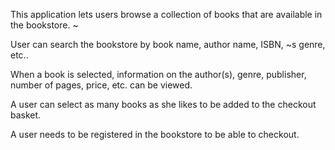 This application lets users browse a collection of books that are available in the bookstore.  ~

User can search the bookstore by book 
    name, 
    author name, 
    ISBN,  ~s
    genre, 
    etc.. 

When a book is selected, information on the author(s), genre, publisher, number of pages, price, etc. can be viewed. 

A user can select as many books as she likes to be added to the checkout basket. 

A user needs to be registered in the bookstore to be able to checkout. 